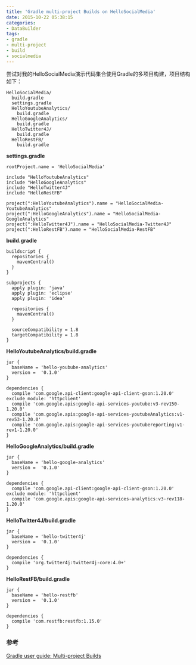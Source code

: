 ```yaml
---
title: 'Gradle multi-project Builds on HelloSocialMedia'
date: 2015-10-22 05:38:15
categories: 
- DataBuilder
tags: 
- gradle
- multi-project
- build
- socialmedia
---
```

尝试对我的HelloSocialMedia演示代码集合使用Gradle的多项目构建，项目结构如下：
```
HelloSocialMedia/
  build.gradle
  settings.gradle
  HelloYoutubeAnalytics/
    build.gradle
  HelloGoogleAnalytics/
    build.gradle
  HelloTwitter4J/
    build.gradle
  HelloRestFB/
    build.gradle
```

**settings.gradle**
```
rootProject.name = 'HelloSocialMedia'

include "HelloYoutubeAnalytics"
include "HelloGoogleAnalytics"
include "HelloTwitter4J"
include "HelloRestFB"

project(":HelloYoutubeAnalytics").name = "HelloSocialMedia-YoutubeAnalytics"
project(":HelloGoogleAnalytics").name = "HelloSocialMedia-GoogleAnalytics"
project(":HelloTwitter4J").name = "HelloSocialMedia-Twitter4J"
project(":HelloRestFB").name = "HelloSocialMedia-RestFB"
```

**build.gradle**
```
buildscript {
  repositories {
    mavenCentral()
  }
}

subprojects {
  apply plugin: 'java'
  apply plugin: 'eclipse'
  apply plugin: 'idea'
 
  repositories {
    mavenCentral()
  }
        
  sourceCompatibility = 1.8
  targetCompatibility = 1.8    
}
```

**HelloYoutubeAnalytics/build.gradle**
```
jar {
  baseName = 'hello-youbube-analytics'
  version =  '0.1.0'
}

dependencies {
  compile 'com.google.api-client:google-api-client-gson:1.20.0' exclude module: 'httpclient'
  compile 'com.google.apis:google-api-services-youtube:v3-rev150-1.20.0'
  compile 'com.google.apis:google-api-services-youtubeAnalytics:v1-rev53-1.20.0'
  compile 'com.google.apis:google-api-services-youtubereporting:v1-rev1-1.20.0'
}
```

**HelloGoogleAnalytics/build.gradle**
```
jar {
  baseName = 'hello-google-analytics'
  version =  '0.1.0'
}

dependencies {
  compile 'com.google.api-client:google-api-client-gson:1.20.0' exclude module: 'httpclient'
  compile 'com.google.apis:google-api-services-analytics:v3-rev118-1.20.0'
}
```

**HelloTwitter4J/build.gradle**
```
jar {
  baseName = 'hello-twitter4j'
  version =  '0.1.0'
}

dependencies {
  compile 'org.twitter4j:twitter4j-core:4.0+'
}
```

**HelloRestFB/build.gradle**
```
jar {
  baseName = 'hello-restfb'
  version =  '0.1.0'
}

dependencies {
  compile 'com.restfb:restfb:1.15.0'
}
```

### 参考

[Gradle user guide: Multi-project Builds](https://docs.gradle.org/current/userguide/multi_project_builds.html)  